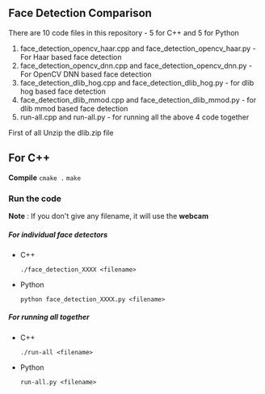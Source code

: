 ## Face Detection Comparison

There are 10 code files in this repository - 5 for C++ and 5 for Python

1. face_detection_opencv_haar.cpp and face_detection_opencv_haar.py - For Haar based face detection
2. face_detection_opencv_dnn.cpp and face_detection_opencv_dnn.py -  For OpenCV DNN based face detection
3. face_detection_dlib_hog.cpp and face_detection_dlib_hog.py - for dlib hog based face detection
4. face_detection_dlib_mmod.cpp and face_detection_dlib_mmod.py - for dlib mmod based face detection
5. run-all.cpp and run-all.py - for running all the above 4 code together


First of all Unzip the dlib.zip file

## For C++
**Compile**
``cmake .``
``make``

### Run the code

**Note** : If you don't give any filename, it will use the **webcam**

##### For individual face detectors

* C++

  ``./face_detection_XXXX <filename>``

* Python

  ``python face_detection_XXXX.py <filename>``

##### For running all together

* C++

  ``./run-all <filename>``

* Python

  ``run-all.py <filename>``
